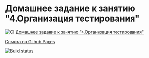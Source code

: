 # Домашнее задание к занятию "4.Организация тестирования"

![CI](https://github.com/pingAST/ahj-homeworks-testing/actions/workflows/web.yml/badge.svg) [Домашнее задание к занятию "4.Организация тестирования"](https://github.com/netology-code/ahj-homeworks/tree/video/testing)

[Cсылка на Github Pages](https://pingast.github.io/ahj-homeworks-testing/)

[![Build status](https://ci.appveyor.com/api/projects/status/d8rr84db9bgr47y3?svg=true)](https://ci.appveyor.com/project/pingAST/ahj-homeworks-testing)

